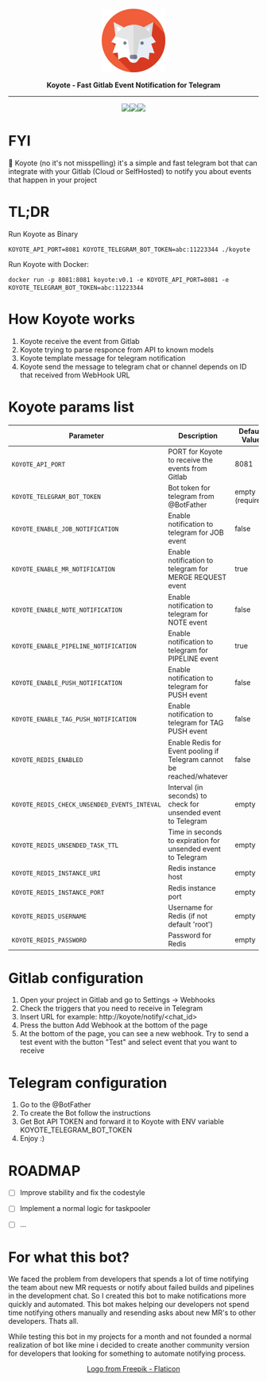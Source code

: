 <p align="center">
  <img src="coyote.png" />
</p>

<p align="center"><b>Koyote - Fast Gitlab Event Notification for Telegram</b></p>

<hr>
<p align="center"><img src="https://img.shields.io/badge/Telegram-2CA5E0?style=for-the-badge&logo=telegram&logoColor=white"><img src="https://img.shields.io/badge/GitLab-330F63?style=for-the-badge&logo=gitlab&logoColor=white"><img src="https://img.shields.io/badge/Go-00ADD8?style=for-the-badge&logo=go&logoColor=white"></p>


# FYI
 🦊 Koyote (no it's not misspelling) it's a simple and fast telegram bot that can integrate with your Gitlab (Cloud or SelfHosted) to notify you about events that happen in your project

# TL;DR
Run Koyote as Binary
```
KOYOTE_API_PORT=8081 KOYOTE_TELEGRAM_BOT_TOKEN=abc:11223344 ./koyote 
```

Run Koyote with Docker:
```
docker run -p 8081:8081 koyote:v0.1 -e KOYOTE_API_PORT=8081 -e KOYOTE_TELEGRAM_BOT_TOKEN=abc:11223344
```

# How Koyote works

1. Koyote receive the event from Gitlab
2. Koyote trying to parse responce from API to known models
3. Koyote template message for telegram notification
4. Koyote send the message to telegram chat or channel depends on ID that received from WebHook URL


# Koyote params list
|Parameter|Description|Default Value|
|--|--|--|
|`KOYOTE_API_PORT`|PORT for Koyote to receive the events from Gitlab| 8081|
|`KOYOTE_TELEGRAM_BOT_TOKEN`| Bot token for telegram from @BotFather | empty (required)|
|`KOYOTE_ENABLE_JOB_NOTIFICATION`|Enable notification to telegram for JOB event |false|
|`KOYOTE_ENABLE_MR_NOTIFICATION`|Enable notification to telegram for MERGE REQUEST event |true|
|`KOYOTE_ENABLE_NOTE_NOTIFICATION`|Enable notification to telegram for NOTE event |false|
|`KOYOTE_ENABLE_PIPELINE_NOTIFICATION`|Enable notification to telegram for PIPELINE event |true|
|`KOYOTE_ENABLE_PUSH_NOTIFICATION`|Enable notification to telegram for PUSH event |false|
|`KOYOTE_ENABLE_TAG_PUSH_NOTIFICATION`|Enable notification to telegram for TAG PUSH event |false|
|`KOYOTE_REDIS_ENABLED`|Enable Redis for Event pooling if Telegram cannot be reached/whatever|false|
|`KOYOTE_REDIS_CHECK_UNSENDED_EVENTS_INTEVAL`|Interval (in seconds) to check for unsended event to Telegram|empty|
|`KOYOTE_REDIS_UNSENDED_TASK_TTL`|Time in seconds to expiration for unsended event to Telegram|empty|
|`KOYOTE_REDIS_INSTANCE_URI`|Redis instance host|empty|
|`KOYOTE_REDIS_INSTANCE_PORT`|Redis instance port|empty|
|`KOYOTE_REDIS_USERNAME`|Username for Redis (if not default 'root')|empty|
|`KOYOTE_REDIS_PASSWORD`|Password for Redis|empty|
# Gitlab configuration

1. Open your project in Gitlab and go to Settings -> Webhooks
2. Check the triggers that you need to receive in Telegram
3. Insert URL for example: http://koyote/notify/<chat_id>
4. Press the button Add Webhook at the bottom of the page
5. At the bottom of the page, you can see a new webhook. Try to send a test event with the button "Test" and select event that you want to receive


# Telegram configuration
1. Go to the @BotFather
2. To create the Bot follow the instructions
3. Get Bot API TOKEN and forward it to Koyote with ENV variable KOYOTE_TELEGRAM_BOT_TOKEN
4. Enjoy :)

# ROADMAP
- [ ] Improve stability and fix the codestyle
- [ ] Implement a normal logic for taskpooler
- [ ] ...


# For what this bot?

We faced the problem from developers that spends a lot of time notifying the team about new MR requests or notify about failed builds and pipelines in the development chat. 
So I created this bot to make notifications more quickly and automated. This bot makes helping our developers not spend time notifying others manually and resending asks about new MR's to other developers. Thats all. 

While testing this bot in my projects for a month and not founded a normal realization of bot like mine i decided to create another community version for developers that looking for something to automate notifying process.

<p align="center"><a href="https://www.flaticon.com/ru/free-icons/" title="волк иконки">Logo from Freepik - Flaticon</a></p>

